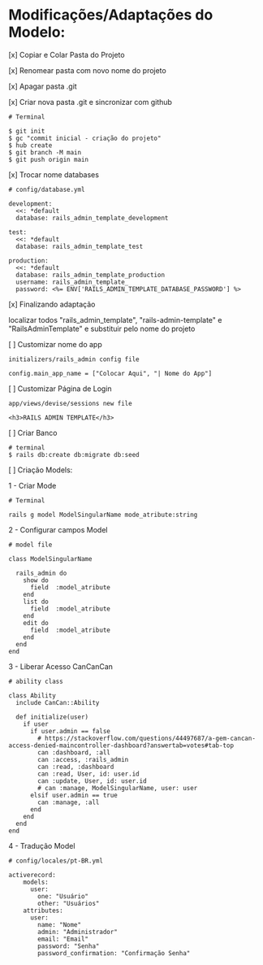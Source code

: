 # Modificações/Adaptações do Modelo:

[x] Copiar e Colar Pasta do Projeto

[x] Renomear pasta com novo nome do projeto

[x] Apagar pasta .git

[x] Criar nova pasta .git e sincronizar com github

```
# Terminal

$ git init
$ gc "commit inicial - criação do projeto"
$ hub create
$ git branch -M main
$ git push origin main
```

[x] Trocar nome databases

```
# config/database.yml

development:
  <<: *default
  database: rails_admin_template_development

test:
  <<: *default
  database: rails_admin_template_test

production:
  <<: *default
  database: rails_admin_template_production
  username: rails_admin_template_
  password: <%= ENV['RAILS_ADMIN_TEMPLATE_DATABASE_PASSWORD'] %>
```

[x] Finalizando adaptação

localizar todos "rails_admin_template", "rails-admin-template" e "RailsAdminTemplate" e substituir pelo nome do projeto

[ ] Customizar nome do app

```
initializers/rails_admin config file

config.main_app_name = ["Colocar Aqui", "| Nome do App"]
```

[ ] Customizar Página de Login

```
app/views/devise/sessions new file

<h3>RAILS ADMIN TEMPLATE</h3>
```

[ ] Criar Banco

```
# terminal
$ rails db:create db:migrate db:seed
```

[ ] Criação Models:

1 - Criar Mode

```
# Terminal

rails g model ModelSingularName mode_atribute:string
```

2 - Configurar campos Model

```
# model file

class ModelSingularName

  rails_admin do
    show do
      field  :model_atribute
    end
    list do
      field  :model_atribute
    end
    edit do
      field  :model_atribute
    end
  end
end
```

3 - Liberar Acesso CanCanCan

```
# ability class

class Ability
  include CanCan::Ability

  def initialize(user)
    if user
      if user.admin == false
        # https://stackoverflow.com/questions/44497687/a-gem-cancan-access-denied-maincontroller-dashboard?answertab=votes#tab-top
        can :dashboard, :all
        can :access, :rails_admin
        can :read, :dashboard
        can :read, User, id: user.id
        can :update, User, id: user.id
        # can :manage, ModelSingularName, user: user
      elsif user.admin == true
        can :manage, :all
      end
    end
  end
end
```

4 - Tradução Model

```
# config/locales/pt-BR.yml

activerecord:
    models:
      user:
        one: "Usuário"
        other: "Usuários"
    attributes:
      user:
        name: "Nome"
        admin: "Administrador"
        email: "Email"
        password: "Senha"
        password_confirmation: "Confirmação Senha"

```
